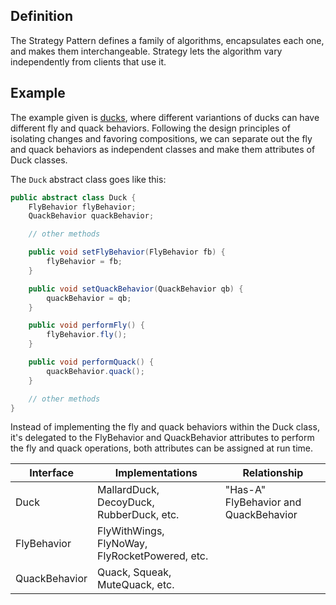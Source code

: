 ## Definition
The Strategy Pattern defines a family of algorithms, encapsulates each one, 
and makes them interchangeable. Strategy lets the algorithm vary independently 
from clients that use it. 

## Example
The example given is [ducks](../head-first-design-patterns/src/main/java/headfirst/designpatterns/strategy/),
where different variantions of ducks can have 
different fly and quack behaviors. Following the design principles of isolating 
changes and favoring compositions, we can separate out the fly and quack
behaviors as independent classes and make them attributes of Duck classes. 

The `Duck` abstract class goes like this: 
```java
public abstract class Duck {
    FlyBehavior flyBehavior;
    QuackBehavior quackBehavior;

    // other methods

    public void setFlyBehavior(FlyBehavior fb) {
        flyBehavior = fb;
    }

    public void setQuackBehavior(QuackBehavior qb) {
        quackBehavior = qb;
    }

    public void performFly() {
        flyBehavior.fly();
    }

    public void performQuack() {
        quackBehavior.quack();
    }

    // other methods
}
```

Instead of implementing the fly and quack behaviors within the Duck class, 
it's delegated to the FlyBehavior and QuackBehavior attributes to perform 
the fly and quack operations, both attributes can be assigned at run time. 

| Interface | Implementations | Relationship |
| --------- | --------------- | ------------ |
| Duck      | MallardDuck, DecoyDuck, RubberDuck, etc. | "Has-A" FlyBehavior and QuackBehavior |
| FlyBehavior | FlyWithWings, FlyNoWay, FlyRocketPowered, etc. | |
| QuackBehavior | Quack, Squeak, MuteQuack, etc. | | 

